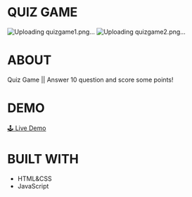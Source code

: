 # QUIZ GAME
![Uploading quizgame1.png…]()
![Uploading quizgame2.png…]()

# ABOUT
Quiz Game || Answer 10 question and score some points!

# DEMO
<a href="https://quiz-game-nox.netlify.app/" target="_blank">🕹 Live Demo</a>

# BUILT WITH
- HTML&CSS
- JavaScript
